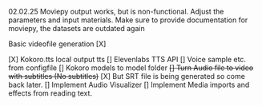 02.02.25 Moviepy output works, but is non-functional. Adjust the parameters and input materials. Make sure to provide documentation for moviepy, the datasets are outdated again

Basic videofile generation [X]

[X] Kokoro.tts local output tts
    [] Elevenlabs TTS API
    [] Voice sample etc. from configfile
    [] Kokoro models to model folder
~~[] Turn Audio file to video with subtitles (No subtitles)~~ [X] But SRT file is being generated so come back later.
[] Implement Audio Visualizer
[] Implement Media imports and effects from reading text.